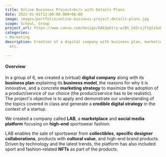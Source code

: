 ```yaml
---
title: Online Business Project<br/> with Details Plans
date: 2022-01-01T12:00:00.000+06:00
image: images/portfolio/online-business-project-details-plans.jpg
scope: School, Group
project_url: https://www.canva.com/design/DAE2pktry-w/BS_SXSrsjFtgIzGuE8dxhQ/view
categories:
- Marketing
description: Creation of a digital company with business plan, marketing strategy,
  etc.

---
```

#### Overview

In a group of 6, we created a (virtual) **digital company** along with its **business plan** explaining its **business model**, the reasons for why it is innovative, and a concrete **marketing strategy** to maximize the adoption of a product/service of our choice (the product/service has to be realistic). The project's objective is to apply and demonstrate our understanding of the topics covered in class and generate a **credible digital strategy** in the context of a startup.

We created a company called **LAB**, a **marketplace** and **social media platform** focusing on **high-end** sportswear fashion. 

LAB enables the sale of sportswear from **collectibles**, **specific designer collaborations**, products with **cultural value**, and high-end brand products. Driven by technology and the latest trends, the platform has also included sport and fashion-related **NFTs** as part of the products.
